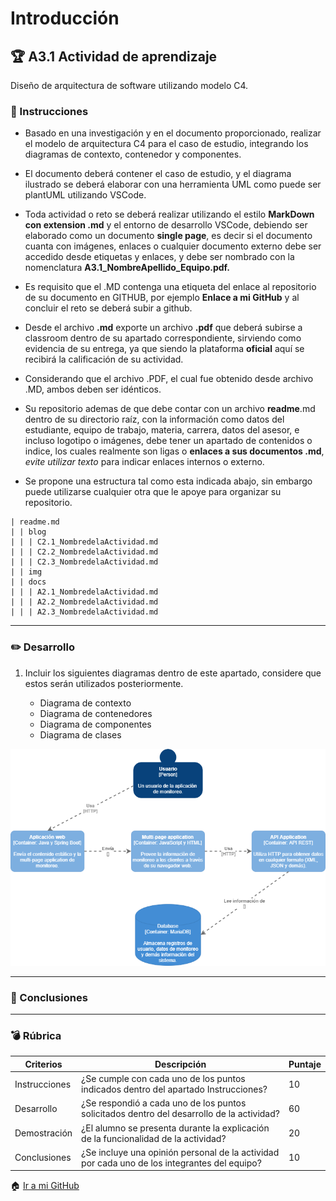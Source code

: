 # Introducción

## :trophy: A3.1 Actividad de aprendizaje

Diseño de arquitectura de software utilizando modelo C4.

### :blue_book: Instrucciones

 - Basado en una investigación y en el documento proporcionado, realizar el modelo de arquitectura C4 para el caso de estudio, integrando los diagramas de contexto, contenedor y componentes.
 
 - El documento deberá contener el caso de estudio, y el diagrama ilustrado se deberá elaborar con una herramienta UML como puede ser plantUML utilizando VSCode.
 
 - Toda actividad o reto se deberá realizar utilizando el estilo **MarkDown con extension .md** y el entorno de desarrollo VSCode, debiendo ser elaborado como un documento **single page**, es decir si el documento cuanta con imágenes, enlaces o cualquier documento externo debe ser accedido desde etiquetas y enlaces, y debe ser nombrado con la nomenclatura **A3.1_NombreApellido_Equipo.pdf.** 
 
- Es requisito que el .MD contenga una etiqueta del enlace al repositorio de su documento en GITHUB, por ejemplo **Enlace a mi GitHub** y al concluir el reto se deberá subir a github.

- Desde el archivo **.md** exporte un archivo **.pdf** que deberá subirse a classroom dentro de su apartado correspondiente, sirviendo como evidencia de su entrega, ya que siendo la plataforma **oficial** aquí se recibirá la calificación de su actividad.
- Considerando que el archivo .PDF, el cual fue obtenido desde archivo .MD, ambos deben ser idénticos.

- Su repositorio ademas de que debe contar con un archivo **readme**.md dentro de su directorio raíz, con la información como datos del estudiante, equipo de trabajo, materia, carrera, datos del asesor, e incluso logotipo o imágenes, debe tener un apartado de contenidos o indice, los cuales realmente son ligas o **enlaces a sus documentos .md**, _evite utilizar texto_ para indicar enlaces internos o externo.

- Se propone una estructura tal como esta indicada abajo, sin embargo puede utilizarse cualquier otra que le apoye para organizar su repositorio.
``` 
| readme.md
| | blog
| | | C2.1_NombredelaActividad.md
| | | C2.2_NombredelaActividad.md
| | | C2.3_NombredelaActividad.md
| | img
| | docs
| | | A2.1_NombredelaActividad.md
| | | A2.2_NombredelaActividad.md
| | | A2.3_NombredelaActividad.md
```
___

### :pencil2: Desarrollo

1. Incluir los siguientes diagramas dentro de este apartado, considere que estos serán utilizados posteriormente.

	- Diagrama de contexto
	- Diagrama de contenedores
	- Diagrama de componentes
	- Diagrama de clases
   
![](https://github.com/durantrejo/Analisis_Avanzado_Software/blob/master/img/A3.1_Contenedor.png?raw=true)
___

### :book: Conclusiones


___   
### :bomb: Rúbrica

| Criterios     | Descripción                                                                                  | Puntaje |
| ------------- | -------------------------------------------------------------------------------------------- | ------- |
| Instrucciones | ¿Se cumple con cada uno de los puntos indicados dentro del apartado Instrucciones?            | 10      |
| Desarrollo    | ¿Se respondió a cada uno de los puntos solicitados dentro del desarrollo de la actividad?     | 60      |
| Demostración    | ¿El alumno se presenta durante la explicación de la funcionalidad de la actividad?   | 20      |
| Conclusiones   | ¿Se incluye una opinión personal de la actividad por cada uno de los integrantes del equipo? | 10  |


:house: [Ir a mi GitHub]()
